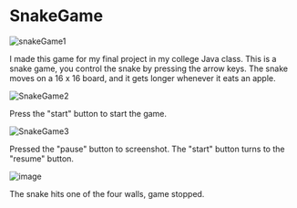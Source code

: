 # SnakeGame

![snakeGame1](https://user-images.githubusercontent.com/48542636/54408325-b495bd00-469e-11e9-9778-2f0432ebbbe5.PNG)

I made this game for my final project in my college Java class. This is a snake game, you control the snake by pressing the arrow keys. 
The snake moves on a 16 x 16 board, and it gets longer whenever it eats an apple.


![SnakeGame2](https://user-images.githubusercontent.com/48542636/54408369-edce2d00-469e-11e9-9571-6d73561baf25.PNG)

Press the "start" button to start the game.

![SnakeGame3](https://user-images.githubusercontent.com/48542636/54408703-14409800-46a0-11e9-872c-77359e974210.PNG)

Pressed the "pause" button to screenshot. The "start" button turns to the "resume" button.

![image](https://user-images.githubusercontent.com/48542636/54408759-61bd0500-46a0-11e9-9626-f3c33117f1f5.png)

The snake hits one of the four walls, game stopped.
